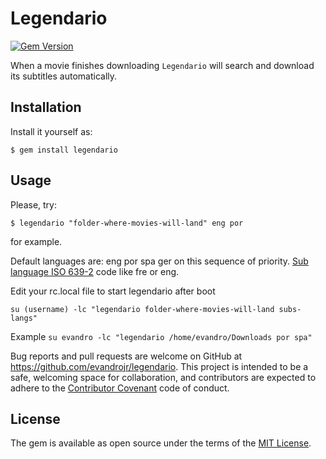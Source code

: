 # Legendario

[![Gem Version](https://badge.fury.io/rb/legendario.svg)](https://badge.fury.io/rb/legendario)

When a movie finishes downloading `Legendario` will search and download its subtitles automatically.

## Installation


Install it yourself as:

    $ gem install legendario

## Usage


Please, try: 

    $ legendario "folder-where-movies-will-land" eng por 

for example.

Default languages are: eng por spa ger on this sequence of priority. [Sub language ISO 639-2](https://www.loc.gov/standards/iso639-2/php/code_list.php) code like fre or eng.

Edit your rc.local file to start legendario after boot

    su (username) -lc "legendario folder-where-movies-will-land subs-langs"  

Example
`su evandro -lc "legendario /home/evandro/Downloads por spa"`


Bug reports and pull requests are welcome on GitHub at https://github.com/evandrojr/legendario. This project is intended to be a safe, welcoming space for collaboration, and contributors are expected to adhere to the [Contributor Covenant](contributor-covenant.org) code of conduct.


## License

The gem is available as open source under the terms of the [MIT License](http://opensource.org/licenses/MIT).

